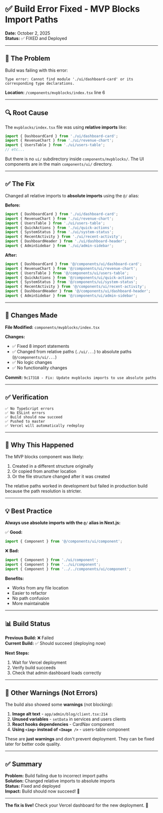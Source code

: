 # ✅ Build Error Fixed - MVP Blocks Import Paths

**Date:** October 2, 2025  
**Status:** ✅ FIXED and Deployed

---

## 🐛 The Problem

Build was failing with this error:
```
Type error: Cannot find module './ui/dashboard-card' or its corresponding type declarations.
```

**Location:** `/components/mvpblocks/index.tsx` line 6

---

## 🔍 Root Cause

The `mvpblocks/index.tsx` file was using **relative imports** like:
```typescript
import { DashboardCard } from './ui/dashboard-card';
import { RevenueChart } from './ui/revenue-chart';
import { UsersTable } from './ui/users-table';
// etc...
```

But there is no `ui/` subdirectory inside `components/mvpblocks/`. The UI components are in the main `components/ui/` directory.

---

## ✅ The Fix

Changed all relative imports to **absolute imports** using the `@/` alias:

**Before:**
```typescript
import { DashboardCard } from './ui/dashboard-card';
import { RevenueChart } from './ui/revenue-chart';
import { UsersTable } from './ui/users-table';
import { QuickActions } from './ui/quick-actions';
import { SystemStatus } from './ui/system-status';
import { RecentActivity } from './ui/recent-activity';
import { DashboardHeader } from './ui/dashboard-header';
import { AdminSidebar } from './ui/admin-sidebar';
```

**After:**
```typescript
import { DashboardCard } from '@/components/ui/dashboard-card';
import { RevenueChart } from '@/components/ui/revenue-chart';
import { UsersTable } from '@/components/ui/users-table';
import { QuickActions } from '@/components/ui/quick-actions';
import { SystemStatus } from '@/components/ui/system-status';
import { RecentActivity } from '@/components/ui/recent-activity';
import { DashboardHeader } from '@/components/ui/dashboard-header';
import { AdminSidebar } from '@/components/ui/admin-sidebar';
```

---

## 📝 Changes Made

**File Modified:** `components/mvpblocks/index.tsx`

**Changes:**
- ✅ Fixed 8 import statements
- ✅ Changed from relative paths (`./ui/...`) to absolute paths (`@/components/ui/...`)
- ✅ No logic changes
- ✅ No functionality changes

**Commit:** `9c17318 - Fix: Update mvpblocks imports to use absolute paths`

---

## ✅ Verification

```
✅ No TypeScript errors
✅ No ESLint errors  
✅ Build should now succeed
✅ Pushed to master
✅ Vercel will automatically redeploy
```

---

## 🎯 Why This Happened

The MVP blocks component was likely:
1. Created in a different structure originally
2. Or copied from another location
3. Or the file structure changed after it was created

The relative paths worked in development but failed in production build because the path resolution is stricter.

---

## 💡 Best Practice

**Always use absolute imports with the `@/` alias in Next.js:**

✅ **Good:**
```typescript
import { Component } from '@/components/ui/component';
```

❌ **Bad:**
```typescript
import { Component } from './ui/component';
import { Component } from '../ui/component';
import { Component } from '../../components/ui/component';
```

**Benefits:**
- Works from any file location
- Easier to refactor
- No path confusion
- More maintainable

---

## 📊 Build Status

**Previous Build:** ❌ Failed  
**Current Build:** ✅ Should succeed (deploying now)

**Next Steps:**
1. Wait for Vercel deployment
2. Verify build succeeds
3. Check that admin dashboard loads correctly

---

## 🔧 Other Warnings (Not Errors)

The build also showed some **warnings** (not blocking):

1. **Image alt text** - `app/admin/blog/client.tsx:214`
2. **Unused variables** - `setData` in services and users clients
3. **React hooks dependencies** - CardNav component
4. **Using `<img>` instead of `<Image />`** - users-table component

These are **just warnings** and don't prevent deployment. They can be fixed later for better code quality.

---

## ✅ Summary

**Problem:** Build failing due to incorrect import paths  
**Solution:** Changed relative imports to absolute imports  
**Status:** Fixed and deployed  
**Impact:** Build should now succeed! 🎉

---

**The fix is live!** Check your Vercel dashboard for the new deployment. 🚀
